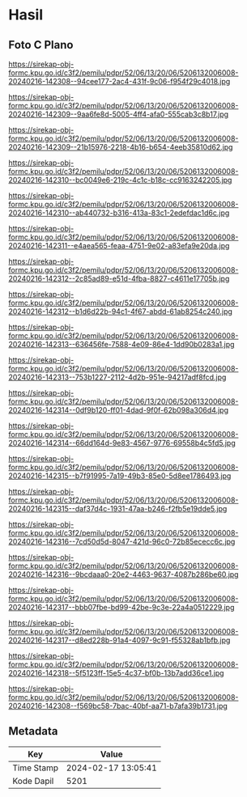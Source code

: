 # Hasil

## Foto C Plano

https://sirekap-obj-formc.kpu.go.id/c3f2/pemilu/pdpr/52/06/13/20/06/5206132006008-20240216-142308--94cee177-2ac4-431f-9c06-f954f29c4018.jpg

https://sirekap-obj-formc.kpu.go.id/c3f2/pemilu/pdpr/52/06/13/20/06/5206132006008-20240216-142309--9aa6fe8d-5005-4ff4-afa0-555cab3c8b17.jpg

https://sirekap-obj-formc.kpu.go.id/c3f2/pemilu/pdpr/52/06/13/20/06/5206132006008-20240216-142309--21b15976-2218-4b16-b654-4eeb35810d62.jpg

https://sirekap-obj-formc.kpu.go.id/c3f2/pemilu/pdpr/52/06/13/20/06/5206132006008-20240216-142310--bc0049e6-219c-4c1c-b18c-cc9163242205.jpg

https://sirekap-obj-formc.kpu.go.id/c3f2/pemilu/pdpr/52/06/13/20/06/5206132006008-20240216-142310--ab440732-b316-413a-83c1-2edefdac1d6c.jpg

https://sirekap-obj-formc.kpu.go.id/c3f2/pemilu/pdpr/52/06/13/20/06/5206132006008-20240216-142311--e4aea565-feaa-4751-9e02-a83efa9e20da.jpg

https://sirekap-obj-formc.kpu.go.id/c3f2/pemilu/pdpr/52/06/13/20/06/5206132006008-20240216-142312--2c85ad89-e51d-4fba-8827-c4611e17705b.jpg

https://sirekap-obj-formc.kpu.go.id/c3f2/pemilu/pdpr/52/06/13/20/06/5206132006008-20240216-142312--b1d6d22b-94c1-4f67-abdd-61ab8254c240.jpg

https://sirekap-obj-formc.kpu.go.id/c3f2/pemilu/pdpr/52/06/13/20/06/5206132006008-20240216-142313--636456fe-7588-4e09-86e4-1dd90b0283a1.jpg

https://sirekap-obj-formc.kpu.go.id/c3f2/pemilu/pdpr/52/06/13/20/06/5206132006008-20240216-142313--753b1227-2112-4d2b-951e-94217adf8fcd.jpg

https://sirekap-obj-formc.kpu.go.id/c3f2/pemilu/pdpr/52/06/13/20/06/5206132006008-20240216-142314--0df9b120-ff01-4dad-9f0f-62b098a306d4.jpg

https://sirekap-obj-formc.kpu.go.id/c3f2/pemilu/pdpr/52/06/13/20/06/5206132006008-20240216-142314--66dd164d-9e83-4567-9776-69558b4c5fd5.jpg

https://sirekap-obj-formc.kpu.go.id/c3f2/pemilu/pdpr/52/06/13/20/06/5206132006008-20240216-142315--b7f91995-7a19-49b3-85e0-5d8ee1786493.jpg

https://sirekap-obj-formc.kpu.go.id/c3f2/pemilu/pdpr/52/06/13/20/06/5206132006008-20240216-142315--daf37d4c-1931-47aa-b246-f2fb5e19dde5.jpg

https://sirekap-obj-formc.kpu.go.id/c3f2/pemilu/pdpr/52/06/13/20/06/5206132006008-20240216-142316--7cd50d5d-8047-421d-96c0-72b85ececc6c.jpg

https://sirekap-obj-formc.kpu.go.id/c3f2/pemilu/pdpr/52/06/13/20/06/5206132006008-20240216-142316--9bcdaaa0-20e2-4463-9637-4087b286be60.jpg

https://sirekap-obj-formc.kpu.go.id/c3f2/pemilu/pdpr/52/06/13/20/06/5206132006008-20240216-142317--bbb07fbe-bd99-42be-9c3e-22a4a0512229.jpg

https://sirekap-obj-formc.kpu.go.id/c3f2/pemilu/pdpr/52/06/13/20/06/5206132006008-20240216-142317--d8ed228b-91a4-4097-9c91-f55328ab1bfb.jpg

https://sirekap-obj-formc.kpu.go.id/c3f2/pemilu/pdpr/52/06/13/20/06/5206132006008-20240216-142318--5f5123ff-15e5-4c37-bf0b-13b7add36ce1.jpg

https://sirekap-obj-formc.kpu.go.id/c3f2/pemilu/pdpr/52/06/13/20/06/5206132006008-20240216-142308--f569bc58-7bac-40bf-aa71-b7afa39b1731.jpg


## Metadata

| Key        | Value               |
| ---------- | ------------------- |
| Time Stamp | 2024-02-17 13:05:41 |
| Kode Dapil | 5201                |



